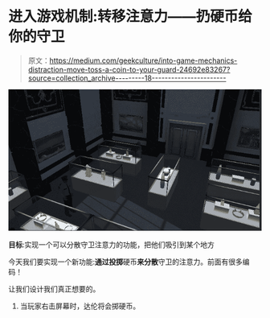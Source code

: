 # 进入游戏机制:转移注意力——扔硬币给你的守卫

> 原文：<https://medium.com/geekculture/into-game-mechanics-distraction-move-toss-a-coin-to-your-guard-24692e83267?source=collection_archive---------18----------------------->

![](img/4d5c00327b602830b484ee1807215e12.png)

**目标**:实现一个可以分散守卫注意力的功能，把他们吸引到某个地方

今天我们要实现一个新功能:**通过投掷**硬币**来分散**守卫的注意力。前面有很多编码！

让我们设计我们真正想要的。

1.  当玩家右击屏幕时，达伦将会掷硬币。